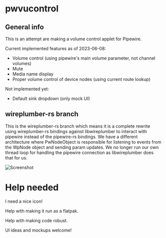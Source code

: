 # pwvucontrol

## General info

This is an attempt are making a volume control applet for Pipewire.

Current implemented features as of 2023-06-08:

- Volume control (using pipewire's main volume parameter, not channel volumes)
- Mute
- Media name display
- Proper volume control of device nodes (using current route lookup)

Not implemented yet:

- Default sink dropdown (only mock UI)

## wireplumber-rs branch

This is the wireplumber-rs branch which means it is a complete rewrite using wireplumber-rs bindings against libwireplumber to interact with pipewire instead of the pipewire-rs bindings. We have a different architecture where PwNodeObject is responsible for listening to events from the WpNode object and sending param updates. We no longer run our own thread loop for handling the pipewire connection as libwireplumber does that for us.

![Screenshot](../assets/screenshot.png)

# Help needed
I need a nice icon!

Help with making it run as a flatpak.

Help with making code robust.

UI ideas and mockups welcome!
